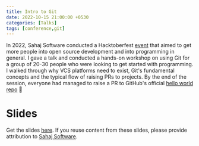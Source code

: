 ```yaml
---
title: Intro to Git
date: 2022-10-15 21:00:00 +0530
categories: [Talks]
tags: [conference,git]
---
```


In 2022, Sahaj Software conducted a Hacktoberfest [event](https://www.meetup.com/devday_chennai/events/294284799/) that aimed to get more people into
open source development and into programming in general. I gave a talk and conducted a hands-on workshop on using Git for a group of 20-30 people who were looking to get started with programming. I walked through why VCS platforms need to exist, Git's fundamental concepts and the typical flow of raising PRs to projects. By the end of the session, everyone had managed to raise a PR to GitHub's official [hello world repo](https://github.com/octocat/Spoon-Knife) 🙌

# Slides

Get the slides [here](/assets/talks/Git_What.pdf). If you reuse content from these slides, please provide attribution to [Sahaj Software](https://sahaj.ai).
